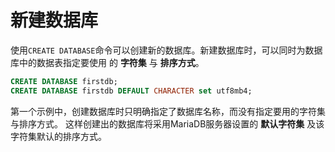 新建数据库
==========================================
使用`CREATE DATABASE`命令可以创建新的数据库。新建数据库时，可以同时为数据库中的数据表指定要使用
的 **字符集** 与 **排序方式**。
```sql
CREATE DATABASE firstdb;
CREATE DATABASE firstdb DEFAULT CHARACTER set utf8mb4;
```
第一个示例中，创建数据库时只明确指定了数据库名称，而没有指定要用的字符集与排序方式。
这样创建出的数据库将采用MariaDB服务器设置的 **默认字符集** 及该字符集默认的排序方式。
